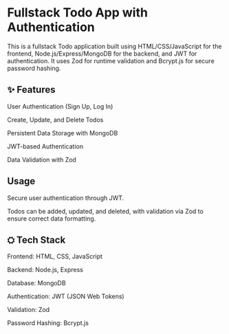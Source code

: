 # Fullstack Todo App with Authentication

This is a fullstack Todo application built using HTML/CSS/JavaScript for the frontend, Node.js/Express/MongoDB for the backend, and JWT for authentication. It uses Zod for runtime validation and Bcrypt.js for secure password hashing.

<h2>✨ Features</h2>
User Authentication (Sign Up, Log In)

Create, Update, and Delete Todos

Persistent Data Storage with MongoDB

JWT-based Authentication

Data Validation with Zod

<h2>Usage</h2>
Secure user authentication through JWT.

Todos can be added, updated, and deleted, with validation via Zod to ensure correct data formatting.

<h2>⛭ Tech Stack</h2>
Frontend: HTML, CSS, JavaScript

Backend: Node.js, Express

Database: MongoDB

Authentication: JWT (JSON Web Tokens)

Validation: Zod

Password Hashing: Bcrypt.js
